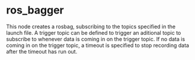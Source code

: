 # ros_bagger
This node creates a rosbag, subscribing to the topics specified in the launch file. A trigger topic can be defined to trigger an aditional topic to subscribe to whenever data is coming in on the trigger topic. If no data is coming in on the trigger topic, a timeout is specified to stop recording data after the timeout has run out.
